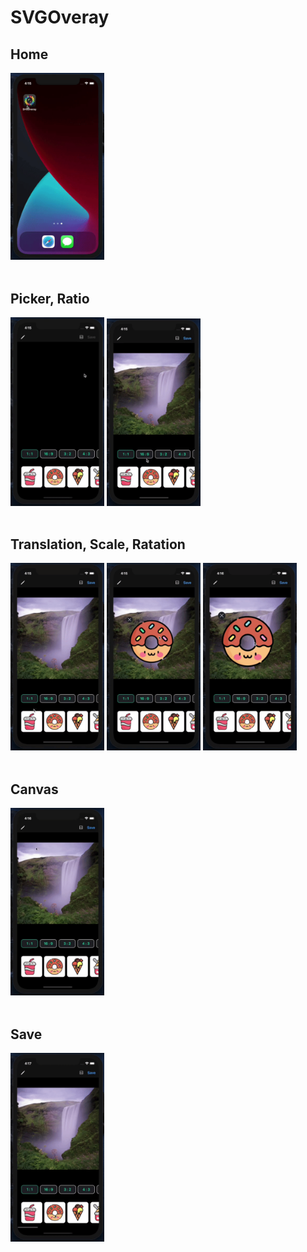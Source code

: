 # SVGOveray

## Home
<img src="https://github.com/nilotic/SVGOveray/blob/master/Demo/demo1.gif?raw=true" width="150" />
<br/>
<br/>

## Picker, Ratio
<img src="https://github.com/nilotic/SVGOveray/blob/master/Demo/demo2.gif?raw=true" width="150" /> <img src="https://github.com/nilotic/SVGOveray/blob/master/Demo/demo3.gif?raw=true" width="150" /> 
<br/>
<br/>

## Translation, Scale, Ratation
<img src="https://github.com/nilotic/SVGOveray/blob/master/Demo/demo4.gif?raw=true" width="150" /> <img src="https://github.com/nilotic/SVGOveray/blob/master/Demo/demo5.gif?raw=true" width="150" /> <img src="https://github.com/nilotic/SVGOveray/blob/master/Demo/demo6.gif?raw=true" width="150" />
<br/>
<br/>

## Canvas
<img src="https://github.com/nilotic/SVGOveray/blob/master/Demo/demo7.gif?raw=true" width="150" />
<br/>
<br/>

## Save
<img src="https://github.com/nilotic/SVGOveray/blob/master/Demo/demo8.gif?raw=true" width="150" />
